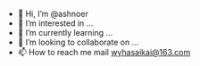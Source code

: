 - 👋 Hi, I’m @ashnoer
- 👀 I’m interested in ...
- 🌱 I’m currently learning ...
- 💞️ I’m looking to collaborate on ...
- 📫 How to reach me mail wyhasaikai@163.com

<!---
ashnoer/ashnoer is a ✨ special ✨ repository because its `README.md` (this file) appears on your GitHub profile.
You can click the Preview link to take a look at your changes.
--->
